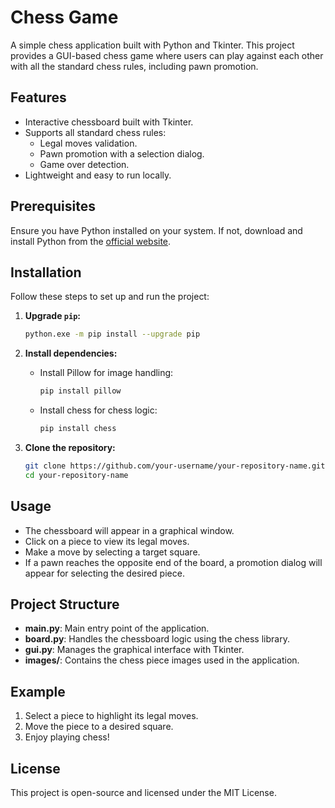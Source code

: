# Chess Game

A simple chess application built with Python and Tkinter. This project provides a GUI-based chess game where users can play against each other with all the standard chess rules, including pawn promotion.

## Features

- Interactive chessboard built with Tkinter.
- Supports all standard chess rules:
  - Legal moves validation.
  - Pawn promotion with a selection dialog.
  - Game over detection.
- Lightweight and easy to run locally.

## Prerequisites

Ensure you have Python installed on your system. If not, download and install Python from the [official website](https://www.python.org/).

## Installation

Follow these steps to set up and run the project:

1. **Upgrade `pip`:**
   ```bash
   python.exe -m pip install --upgrade pip
   ```

2. **Install dependencies:**
   - Install Pillow for image handling:
     ```bash
     pip install pillow
     ```
   - Install chess for chess logic:
     ```bash
     pip install chess
     ```

3. **Clone the repository:**
   ```bash
   git clone https://github.com/your-username/your-repository-name.git
   cd your-repository-name
   ```
## Usage

- The chessboard will appear in a graphical window.
- Click on a piece to view its legal moves.
- Make a move by selecting a target square.
- If a pawn reaches the opposite end of the board, a promotion dialog will appear for selecting the desired piece.

## Project Structure

- **main.py**: Main entry point of the application.
- **board.py**: Handles the chessboard logic using the chess library.
- **gui.py**: Manages the graphical interface with Tkinter.
- **images/**: Contains the chess piece images used in the application.

## Example

1. Select a piece to highlight its legal moves.
2. Move the piece to a desired square.
3. Enjoy playing chess!

## License

This project is open-source and licensed under the MIT License.
